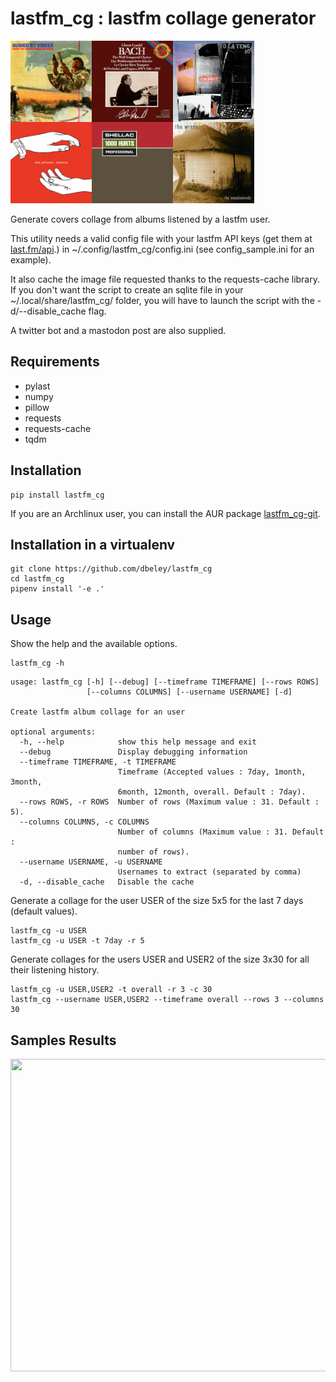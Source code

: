 # lastfm_cg : lastfm collage generator

<a href="docs/1month_2x3.png"><img src="docs/1month_2x3.png" width="390" height="260"/></a>

Generate covers collage from albums listened by a lastfm user.

This utility needs a valid config file with your lastfm API keys (get them at [last.fm/api](https://www.last.fm/api).) in ~/.config/lastfm_cg/config.ini (see config_sample.ini for an example).

It also cache the image file requested thanks to the requests-cache library. If you don't want the script to create an sqlite file in your ~/.local/share/lastfm_cg/ folder, you will have to launch the script with the -d/--disable_cache flag.

A twitter bot and a mastodon post are also supplied.

## Requirements

- pylast
- numpy
- pillow
- requests
- requests-cache
- tqdm

## Installation

```
pip install lastfm_cg
```

If you are an Archlinux user, you can install the AUR package [lastfm_cg-git](https://aur.archlinux.org/packages/lastfm_cg-git).

## Installation in a virtualenv

```
git clone https://github.com/dbeley/lastfm_cg
cd lastfm_cg
pipenv install '-e .'
```

## Usage

Show the help and the available options.

```
lastfm_cg -h
```

```
usage: lastfm_cg [-h] [--debug] [--timeframe TIMEFRAME] [--rows ROWS]
                 [--columns COLUMNS] [--username USERNAME] [-d]

Create lastfm album collage for an user

optional arguments:
  -h, --help            show this help message and exit
  --debug               Display debugging information
  --timeframe TIMEFRAME, -t TIMEFRAME
                        Timeframe (Accepted values : 7day, 1month, 3month,
                        6month, 12month, overall. Default : 7day).
  --rows ROWS, -r ROWS  Number of rows (Maximum value : 31. Default : 5).
  --columns COLUMNS, -c COLUMNS
                        Number of columns (Maximum value : 31. Default :
                        number of rows).
  --username USERNAME, -u USERNAME
                        Usernames to extract (separated by comma)
  -d, --disable_cache   Disable the cache
```
 
 Generate a collage for the user USER of the size 5x5 for the last 7 days (default values).

```
lastfm_cg -u USER
lastfm_cg -u USER -t 7day -r 5
```

Generate collages for the users USER and USER2 of the size 3x30 for all their listening history.

```
lastfm_cg -u USER,USER2 -t overall -r 3 -c 30
lastfm_cg --username USER,USER2 --timeframe overall --rows 3 --columns 30
```

## Samples Results

<a href="docs/overall_5x8.png"><img src="docs/overall_5x8.png" width="800" height="500"/></a>
